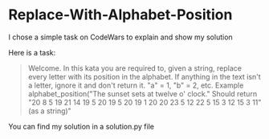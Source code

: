 # Replace-With-Alphabet-Position

I chose a simple task on CodeWars to explain and show my solution

Here is a task:

> Welcome. In this kata you are required to, given a string, replace every letter with its position in the alphabet.
> If anything in the text isn't a letter, ignore it and don't return it.
> "a" = 1, "b" = 2, etc.
> Example
> alphabet_position("The sunset sets at twelve o' clock."
> Should return "20 8 5 19 21 14 19 5 20 19 5 20 19 1 20 20 23 5 12 22 5 15 3 12 15 3 11" (as a string)"

You can find my solution in a solution.py file
